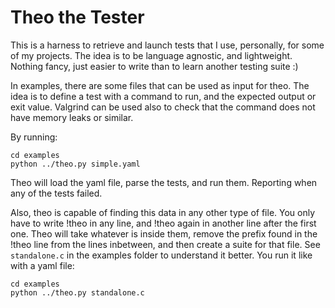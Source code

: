 Theo the Tester
===============

This is a harness to retrieve and launch tests that I use, personally, for
some of my projects. The idea is to be language agnostic, and lightweight.
Nothing fancy, just easier to write than to learn another testing suite :)

In examples, there are some files that can be used as input for theo. The
idea is to define a test with a command to run, and the expected output
or exit value. Valgrind can be used also to check that the command does not
have memory leaks or similar.

By running:

    cd examples
    python ../theo.py simple.yaml

Theo will load the yaml file, parse the tests, and run them. Reporting when
any of the tests failed.

Also, theo is capable of finding this data in any other type of file. You only
have to write !theo in any line, and !theo again in another line after the
first one. Theo will take whatever is inside them, remove the prefix found
in the !theo line from the lines inbetween, and then create a suite for that
file. See `standalone.c` in the examples folder to understand it better. You
run it like with a yaml file:

    cd examples
    python ../theo.py standalone.c


